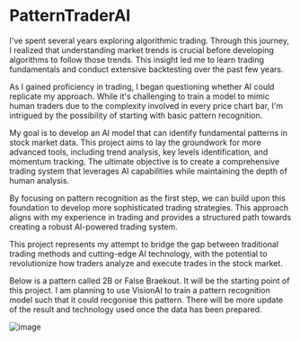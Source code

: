 # PatternTraderAI
I've spent several years exploring algorithmic trading. Through this journey, I realized that understanding market trends is crucial before developing algorithms to follow those trends. This insight led me to learn trading fundamentals and conduct extensive backtesting over the past few years.

As I gained proficiency in trading, I began questioning whether AI could replicate my approach. While it's challenging to train a model to mimic human traders due to the complexity involved in every price chart bar, I'm intrigued by the possibility of starting with basic pattern recognition.

My goal is to develop an AI model that can identify fundamental patterns in stock market data. This project aims to lay the groundwork for more advanced tools, including trend analysis, key levels identification, and momentum tracking. The ultimate objective is to create a comprehensive trading system that leverages AI capabilities while maintaining the depth of human analysis.

By focusing on pattern recognition as the first step, we can build upon this foundation to develop more sophisticated trading strategies. This approach aligns with my experience in trading and provides a structured path towards creating a robust AI-powered trading system.

This project represents my attempt to bridge the gap between traditional trading methods and cutting-edge AI technology, with the potential to revolutionize how traders analyze and execute trades in the stock market.

Below is a pattern called 2B or False Braekout. It will be the starting point of this project. I am planning to use VisionAI to train a pattern recognition model such that it could recgonise this pattern. There will be more update of the result and technology used once the data has been prepared. 

![image](https://github.com/user-attachments/assets/3e907bd7-8901-4bb9-8e12-9b241612efca)
